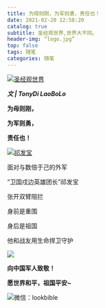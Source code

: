 ```yaml
---
title: 为母则刚，为军则勇，责任也！
date: 2021-02-20 12:58:20
catalog: true
subtitle: 圣经观世界,世界大不同。
header-img: “logo.jpg”
top: false
tags: 随笔
categories: 随笔
---
```


[![圣经观世界](https://s3.ax1x.com/2021/02/20/y4hkB4.md.jpg)](https://imgchr.com/i/y4hkB4)

***文 | TonyDi LaoBoLo***



**为母则刚，**

**为军则勇，**

**责任也！**



[![祁发宝](https://s3.ax1x.com/2021/02/20/y5eAUS.jpg)](https://imgchr.com/i/y5eAUS)



面对与数倍于己的外军

“卫国戍边英雄团长”祁发宝

张开双臂阻拦

身前是重围

身后是祖国

他和战友用生命捍卫守护



[![](https://s3.ax1x.com/2021/02/20/y5eE4g.jpg)](https://imgchr.com/i/y5eE4g)



**向中国军人致敬！**

**愿世界和平，祖国平安~**

![微信：lookbible](https://s3.ax1x.com/2021/02/20/y4hAHJ.jpg)